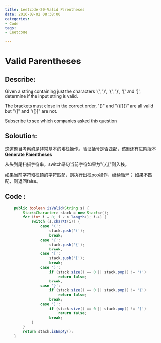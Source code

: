 ```yaml
---
title: Leetcode-20-Valid Parentheses
date: 2016-08-02 08:38:00
categories: 
- Code
tags:
- Leetcode

---
```


# Valid Parentheses

## Describe:
Given a string containing just the characters '(', ')', '{', '}', '[' and ']', determine if the input string is valid.

The brackets must close in the correct order, "()" and "()[]{}" are all valid but "(]" and "([)]" are not.

Subscribe to see which companies asked this question

## Soloution:
这道题目考察的是非常基本的堆栈操作。验证括号是否匹配，该题还有进阶版本[**Generate Parentheses**](http://zyy1314.com/2016/08/02/leetcode22/)

从头到尾扫描字符串，switch语句当前字符如果为"(,{,["则入栈。

如果当前字符和栈顶的字符匹配，则执行出栈pop操作，继续循环；
如果不匹配，则返回false。



## Code :
```java
	public boolean isValid(String s) {
	    Stack<Character> stack = new Stack<>();
	    for (int i = 0; i < s.length(); i++) {
	        switch (s.charAt(i)) {
	            case '(':
	                stack.push('(');
	                break;
	            case '{':
	                stack.push('{');
	                break;
	            case '[':
	                stack.push('[');
	                break;
	            case ')':
	                if (stack.size() == 0 || stack.pop() != '(')
	                    return false;
	                break;
	            case '}':
	                if (stack.size() == 0 || stack.pop() != '{')
	                    return false;
	                break;
	            case ']':
	                if (stack.size() == 0 || stack.pop() != '[')
	                    return false;
	                break;
	        }
	    }
	    return stack.isEmpty();
	}
		  
	     

```

